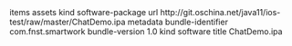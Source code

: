 <?xml version="1.0" encoding="UTF-8"?> <!DOCTYPE plist PUBLIC "-//Apple//DTD PLIST 1.0//EN" "http://www.apple.com/DTDs/PropertyList-1.0.dtd"> <plist version="1.0"> <dict> <key>items</key> <array> <dict> <key>assets</key> <array> <dict> <key>kind</key> <string>software-package</string> <key>url</key> <string>http://git.oschina.net/java11/ios-test/raw/master/ChatDemo.ipa</string> </dict> </array> <key>metadata</key> <dict> <key>bundle-identifier</key> <string>com.fnst.smartwork</string> <key>bundle-version</key> <string>1.0</string> <key>kind</key> <string>software</string> <key>title</key> <string>ChatDemo.ipa</string> </dict> </dict> </array> </dict> </plist>
